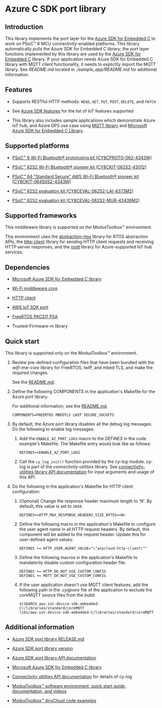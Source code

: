 # Azure C SDK port library

## Introduction

This library implements the port layer for the [Azure SDK for Embedded C](https://github.com/Azure/azure-sdk-for-c/releases/tag/1.1.0) to work on PSoC&trade; 6 MCU connectivity-enabled platforms. This library automatically pulls the Azure SDK for Embedded C library; the port layer functions implemented by this library are used by the [Azure SDK for Embedded C](https://github.com/Azure/azure-sdk-for-c/releases/tag/1.1.0) library. If your application needs Azure SDK for Embedded C library with MQTT client functionality, it needs to explicitly import the MQTT library. See *README.md* located in *./sample_app/README.md* for additional information.

## Features

- Supports RESTful HTTP methods: `HEAD`, `GET`, `PUT`, `POST`, `DELETE`, and `PATCH`

- See [Azure SDK features](https://github.com/Azure/azure-sdk-for-c/blob/master/sdk/docs/iot/README.md) for the list of IoT features supported

- This library also includes sample applications which demonstrate Azure IoT hub, and Azure DPS use case using [MQTT library](https://github.com/Infineon/mqtt/releases/tag/release-v3.1.0) and [Microsoft Azure SDK for Embedded C Library](https://github.com/Azure/azure-sdk-for-c/releases/tag/1.1.0).

## Supported platforms

- [PSoC&trade; 6 Wi-Fi Bluetooth&reg; prototyping kit (CY8CPROTO-062-4343W)](https://www.cypress.com/documentation/development-kitsboards/psoc-6-wi-fi-bt-prototyping-kit-cy8cproto-062-4343w)

- [PSoC&trade; 62S2 Wi-Fi Bluetooth&reg; pioneer kit (CY8CKIT-062S2-43012)](https://www.cypress.com/documentation/development-kitsboards/psoc-62s2-wi-fi-bt-pioneer-kit-cy8ckit-062s2-43012)

- [PSoC&trade; 64 "Standard Secure" AWS Wi-Fi Bluetooth&reg; pioneer kit (CY8CKIT-064S0S2-4343W)](https://www.cypress.com/documentation/development-kitsboards/psoc-64-standard-secure-aws-wi-fi-bt-pioneer-kit-cy8ckit)

- [PSoC&trade; 62S2 evaluation kit (CY8CEVAL-062S2-LAI-4373M2)](https://www.cypress.com/documentation/development-kitsboards/psoc-62s2-evaluation-kit-cy8ceval-062s2)

- [PSoC&trade; 62S2 evaluation kit (CY8CEVAL-062S2-MUR-43439M2)](https://www.cypress.com/documentation/development-kitsboards/psoc-62s2-evaluation-kit-cy8ceval-062s2)

## Supported frameworks

This middleware library is supported on the ModusToolbox&trade; environment.

This environment uses the [abstraction-rtos](https://github.com/Infineon/abstraction-rtos) library for RTOS abstraction APIs, the [http-client](https://github.com/Infineon/http-client/releases/tag/release-v1.0.0) library for sending HTTP client requests and receiving HTTP server responses, and the [mqtt](https://github.com/Infineon/mqtt/releases/tag/release-v3.1.0) library for Azure-supported IoT hub services.

## Dependencies

- [Microsoft Azure SDK for Embedded C library](https://github.com/Azure/azure-sdk-for-c/releases/tag/1.1.0)

- [Wi-Fi middleware core](https://github.com/Infineon/wifi-mw-core)

- [HTTP client](https://github.com/Infineon/http-client/releases/tag/release-v1.0.0)

- [AWS IoT SDK port](https://github.com/Infineon/aws-iot-device-sdk-port/releases/tag/release-v1.0.0)

- [FreeRTOS PKCS11 PSA](https://github.com/Linaro/freertos-pkcs11-psa)

- Trusted-Firmware-m library

## Quick start

This library is supported only on the ModusToolbox&trade; environment.

1. Review pre-defined configuration files that have been bundled with the *wifi-mw-core* library for FreeRTOS, lwIP, and mbed TLS, and make the required changes.

   See the [README.md](https://github.com/Infineon/wifi-mw-core/blob/master/README.md).

2. Define the following COMPONENTS in the application's Makefile for the Azure port library.

   For additional information, see the [README.md](https://github.com/Infineon/wifi-mw-core/blob/master/README.md).

    ```
    COMPONENTS=FREERTOS MBEDTLS LWIP SECURE_SOCKETS
    ```
3. By default, the Azure port library disables all the debug log messages. Do the following to enable log messages:

   1. Add the `ENABLE_AZ_PORT_LOGS` macro to the *DEFINES* in the code example's Makefile. The Makefile entry would look like as follows:
       ```
       DEFINES+=ENABLE_AZ_PORT_LOGS
       ```
   2. Call the `cy_log_init()` function provided by the *cy-log* module. cy-log is part of the *connectivity-utilities* library.
      See [connectivity-utilities library API documentation](https://Infineon.github.io/connectivity-utilities/api_reference_manual/html/group__logging__utils.html) for input arguments and usage of this API.

4. Do the following in the application's Makefile for HTTP client configuration:

   1. (Optional) Change the response header maximum length to 'N'. By default, this value is set to `2048`:
       ```
       DEFINES+=HTTP_MAX_RESPONSE_HEADERS_SIZE_BYTES=<N>
       ```
   2. Define the following macro in the application's Makefile to configure the user agent name in all HTTP request headers. By default, this component will be added to the request header. Update this for user-defined agent values:

       ```
       DEFINES += HTTP_USER_AGENT_VALUE="\"anycloud-http-client\""
       ```
   3. Define the following macros in the application's Makefile to mandatorily disable custom configuration header file:
       ```
       DEFINES += HTTP_DO_NOT_USE_CUSTOM_CONFIG
       DEFINES += MQTT_DO_NOT_USE_CUSTOM_CONFIG
       ```
   4. If the user application doesn't use MQTT client features, add the following path in the *.cyignore* file of the application to exclude the coreMQTT source files from the build:
       ```
       $(SEARCH_aws-iot-device-sdk-embedded-C)/libraries/standard/coreMQTT
       libs/aws-iot-device-sdk-embedded-C/libraries/standard/coreMQTT
       ```

## Additional information

- [Azure SDK port library RELEASE.md](./RELEASE.md)

- [Azure SDK port library version](./version.xml)

- [Azure SDK port library API documentation](https://Infineon.github.io/azure-sdk-port/api_reference_manual/html/index.html)

- [Microsoft Azure SDK for Embedded C library](https://github.com/Azure/azure-sdk-for-c/releases/tag/1.1.0)

- [Connectivity utilities API documentation](https://Infineon.github.io/connectivity-utilities/api_reference_manual/html/group__logging__utils.html) for details of cy-log

- [ModusToolbox&trade; software environment, quick start guide, documentation, and videos](https://www.cypress.com/products/modustoolbox-software-environment)

- [ModusToolbox&trade; AnyCloud code examples](https://github.com/Infineon?q=mtb-example-anycloud%20NOT%20Deprecated)
